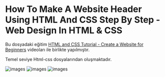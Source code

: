 # How To Make A Website Header Using HTML And CSS Step By Step - Web Design In HTML & CSS

Bu dosyadaki eğitim [HTML and CSS Tutorial - Create a Website for Beginners](https://www.youtube.com/watch?v=kMT54MPz9oE&ab_channel=freeCodeCamp.org) videoları ile birlikte yapılmıştır.

Temel seviye Html-css dosyalarından oluşmaktadır.

![images](https://i.imgur.com/uu89PeU.png)
![images](https://i.imgur.com/7rvwVAI.png)
![images](https://i.imgur.com/9YqUpq0.png)
